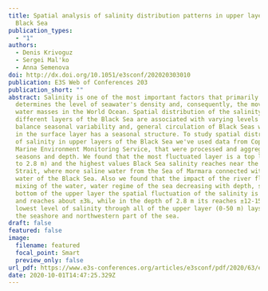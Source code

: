```yaml
---
title: Spatial analysis of salinity distribution patterns in upper layers of the
  Black Sea
publication_types:
  - "1"
authors:
  - Denis Krivoguz
  - Sergei Mal'ko
  - Anna Semenova
doi: http://dx.doi.org/10.1051/e3sconf/202020303010
publication: E3S Web of Conferences 203
publication_short: ""
abstract: Salinity is one of the most important factors that primarily
  determines the level of seawater's density and, consequently, the movement of
  water masses in the World Ocean. Spatial distribution of the salinity in
  different layers of the Black Sea are associated with varying levels of water
  balance seasonal variability and, general circulation of Black Seas waters and
  in the surface layer has a seasonal structure. To study spatial distribution
  of salinity in upper layers of the Black Sea we've used data from Copernicus
  Marine Environment Monitoring Service, that were processed and aggregate by
  seasons and depth. We found that the most fluctuated layer is a top layer (up
  to 2.8 m) and the highest values Black Sea salinity reaches near the Bosporus
  Strait, where more saline water from the Sea of Marmara connected with fresher
  water of the Black Sea. Also we found that the impact of the river flows,
  mixing of the water, water regime of the sea decreasing with depth, so in the
  bottom of the upper layer the spatial fluctuation of the salinity is minimal
  and reaches about ±3‰, while in the depth of 2.8 m its reaches ±12-15‰.The
  lowest level of salinity through all of the upper layer (0-50 m) lays around
  the seashore and northwestern part of the sea.
draft: false
featured: false
image:
  filename: featured
  focal_point: Smart
  preview_only: false
url_pdf: https://www.e3s-conferences.org/articles/e3sconf/pdf/2020/63/e3sconf_ebwff2020_03010.pdf
date: 2020-10-01T14:47:25.329Z
---
```

